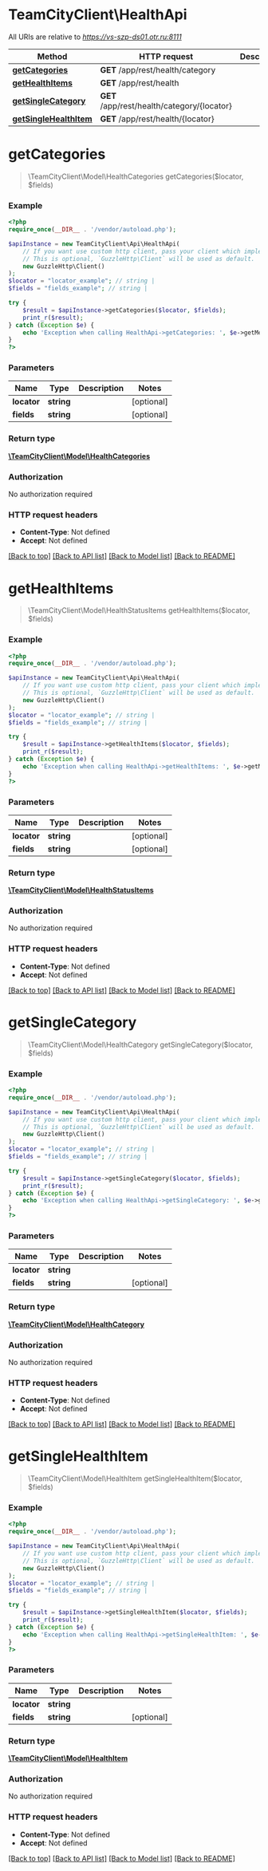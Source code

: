 # TeamCityClient\HealthApi

All URIs are relative to *https://vs-szp-ds01.otr.ru:8111*

Method | HTTP request | Description
------------- | ------------- | -------------
[**getCategories**](HealthApi.md#getCategories) | **GET** /app/rest/health/category | 
[**getHealthItems**](HealthApi.md#getHealthItems) | **GET** /app/rest/health | 
[**getSingleCategory**](HealthApi.md#getSingleCategory) | **GET** /app/rest/health/category/{locator} | 
[**getSingleHealthItem**](HealthApi.md#getSingleHealthItem) | **GET** /app/rest/health/{locator} | 


# **getCategories**
> \TeamCityClient\Model\HealthCategories getCategories($locator, $fields)



### Example
```php
<?php
require_once(__DIR__ . '/vendor/autoload.php');

$apiInstance = new TeamCityClient\Api\HealthApi(
    // If you want use custom http client, pass your client which implements `GuzzleHttp\ClientInterface`.
    // This is optional, `GuzzleHttp\Client` will be used as default.
    new GuzzleHttp\Client()
);
$locator = "locator_example"; // string | 
$fields = "fields_example"; // string | 

try {
    $result = $apiInstance->getCategories($locator, $fields);
    print_r($result);
} catch (Exception $e) {
    echo 'Exception when calling HealthApi->getCategories: ', $e->getMessage(), PHP_EOL;
}
?>
```

### Parameters

Name | Type | Description  | Notes
------------- | ------------- | ------------- | -------------
 **locator** | **string**|  | [optional]
 **fields** | **string**|  | [optional]

### Return type

[**\TeamCityClient\Model\HealthCategories**](../Model/HealthCategories.md)

### Authorization

No authorization required

### HTTP request headers

 - **Content-Type**: Not defined
 - **Accept**: Not defined

[[Back to top]](#) [[Back to API list]](../../README.md#documentation-for-api-endpoints) [[Back to Model list]](../../README.md#documentation-for-models) [[Back to README]](../../README.md)

# **getHealthItems**
> \TeamCityClient\Model\HealthStatusItems getHealthItems($locator, $fields)



### Example
```php
<?php
require_once(__DIR__ . '/vendor/autoload.php');

$apiInstance = new TeamCityClient\Api\HealthApi(
    // If you want use custom http client, pass your client which implements `GuzzleHttp\ClientInterface`.
    // This is optional, `GuzzleHttp\Client` will be used as default.
    new GuzzleHttp\Client()
);
$locator = "locator_example"; // string | 
$fields = "fields_example"; // string | 

try {
    $result = $apiInstance->getHealthItems($locator, $fields);
    print_r($result);
} catch (Exception $e) {
    echo 'Exception when calling HealthApi->getHealthItems: ', $e->getMessage(), PHP_EOL;
}
?>
```

### Parameters

Name | Type | Description  | Notes
------------- | ------------- | ------------- | -------------
 **locator** | **string**|  | [optional]
 **fields** | **string**|  | [optional]

### Return type

[**\TeamCityClient\Model\HealthStatusItems**](../Model/HealthStatusItems.md)

### Authorization

No authorization required

### HTTP request headers

 - **Content-Type**: Not defined
 - **Accept**: Not defined

[[Back to top]](#) [[Back to API list]](../../README.md#documentation-for-api-endpoints) [[Back to Model list]](../../README.md#documentation-for-models) [[Back to README]](../../README.md)

# **getSingleCategory**
> \TeamCityClient\Model\HealthCategory getSingleCategory($locator, $fields)



### Example
```php
<?php
require_once(__DIR__ . '/vendor/autoload.php');

$apiInstance = new TeamCityClient\Api\HealthApi(
    // If you want use custom http client, pass your client which implements `GuzzleHttp\ClientInterface`.
    // This is optional, `GuzzleHttp\Client` will be used as default.
    new GuzzleHttp\Client()
);
$locator = "locator_example"; // string | 
$fields = "fields_example"; // string | 

try {
    $result = $apiInstance->getSingleCategory($locator, $fields);
    print_r($result);
} catch (Exception $e) {
    echo 'Exception when calling HealthApi->getSingleCategory: ', $e->getMessage(), PHP_EOL;
}
?>
```

### Parameters

Name | Type | Description  | Notes
------------- | ------------- | ------------- | -------------
 **locator** | **string**|  |
 **fields** | **string**|  | [optional]

### Return type

[**\TeamCityClient\Model\HealthCategory**](../Model/HealthCategory.md)

### Authorization

No authorization required

### HTTP request headers

 - **Content-Type**: Not defined
 - **Accept**: Not defined

[[Back to top]](#) [[Back to API list]](../../README.md#documentation-for-api-endpoints) [[Back to Model list]](../../README.md#documentation-for-models) [[Back to README]](../../README.md)

# **getSingleHealthItem**
> \TeamCityClient\Model\HealthItem getSingleHealthItem($locator, $fields)



### Example
```php
<?php
require_once(__DIR__ . '/vendor/autoload.php');

$apiInstance = new TeamCityClient\Api\HealthApi(
    // If you want use custom http client, pass your client which implements `GuzzleHttp\ClientInterface`.
    // This is optional, `GuzzleHttp\Client` will be used as default.
    new GuzzleHttp\Client()
);
$locator = "locator_example"; // string | 
$fields = "fields_example"; // string | 

try {
    $result = $apiInstance->getSingleHealthItem($locator, $fields);
    print_r($result);
} catch (Exception $e) {
    echo 'Exception when calling HealthApi->getSingleHealthItem: ', $e->getMessage(), PHP_EOL;
}
?>
```

### Parameters

Name | Type | Description  | Notes
------------- | ------------- | ------------- | -------------
 **locator** | **string**|  |
 **fields** | **string**|  | [optional]

### Return type

[**\TeamCityClient\Model\HealthItem**](../Model/HealthItem.md)

### Authorization

No authorization required

### HTTP request headers

 - **Content-Type**: Not defined
 - **Accept**: Not defined

[[Back to top]](#) [[Back to API list]](../../README.md#documentation-for-api-endpoints) [[Back to Model list]](../../README.md#documentation-for-models) [[Back to README]](../../README.md)

